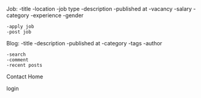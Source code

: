 Job:
    -title
    -location
    -job type
    -description
    -published at
    -vacancy
    -salary
    -category
    -experience
    -gender
    
    -apply job
    -post job


Blog:
    -title
    -description
    -published at
    -category
    -tags
    -author

    -search
    -comment
    -recent posts

Contact
Home


login
